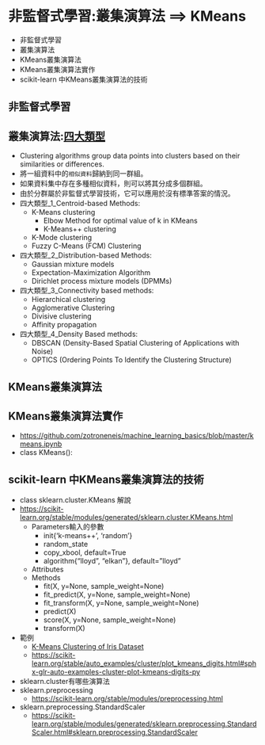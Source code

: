 # 非監督式學習:叢集演算法 ==> KMeans
- 非監督式學習
- 叢集演算法
- KMeans叢集演算法
- KMeans叢集演算法實作
- scikit-learn 中KMeans叢集演算法的技術

## 非監督式學習
## 叢集演算法:[四大類型](https://www.geeksforgeeks.org/machine-learning/)
- Clustering algorithms group data points into clusters based on their similarities or differences.
- 將一組資料中的`相似資料`歸納到同一群組。
- 如果資料集中存在多種相似資料，則可以將其分成多個群組。
- 由於分群屬於非監督式學習技術，它可以應用於沒有標準答案的情況。
- 四大類型_1_Centroid-based Methods:
  - K-Means clustering
    - Elbow Method for optimal value of k in KMeans
    - K-Means++ clustering
  - K-Mode clustering
  - Fuzzy C-Means (FCM) Clustering
- 四大類型_2_Distribution-based Methods:
  - Gaussian mixture models
  - Expectation-Maximization Algorithm
  - Dirichlet process mixture models (DPMMs)
- 四大類型_3_Connectivity based methods:
  - Hierarchical clustering
  - Agglomerative Clustering
  - Divisive clustering
  - Affinity propagation
- 四大類型_4_Density Based methods:
  - DBSCAN (Density-Based Spatial Clustering of Applications with Noise)
  - OPTICS (Ordering Points To Identify the Clustering Structure)


## KMeans叢集演算法
## KMeans叢集演算法實作
- https://github.com/zotroneneis/machine_learning_basics/blob/master/kmeans.ipynb
- class KMeans():
## scikit-learn 中KMeans叢集演算法的技術
- class sklearn.cluster.KMeans 解說
- https://scikit-learn.org/stable/modules/generated/sklearn.cluster.KMeans.html
  - Parameters輸入的參數
    - init{‘k-means++’, ‘random’}
    - random_state
    - copy_xbool, default=True
    - algorithm{“lloyd”, “elkan”}, default=”lloyd”
  - Attributes
  - Methods
    - fit(X, y=None, sample_weight=None)
    - fit_predict(X, y=None, sample_weight=None)
    - fit_transform(X, y=None, sample_weight=None)
    - predict(X)
    - score(X, y=None, sample_weight=None)
    - transform(X)
 - 範例
   - [K-Means Clustering of Iris Dataset](https://www.kaggle.com/code/khotijahs1/k-means-clustering-of-iris-dataset)
   - https://scikit-learn.org/stable/auto_examples/cluster/plot_kmeans_digits.html#sphx-glr-auto-examples-cluster-plot-kmeans-digits-py
 - sklearn.cluster有哪些演算法
 - sklearn.preprocessing
   - https://scikit-learn.org/stable/modules/preprocessing.html
 - sklearn.preprocessing.StandardScaler
   - https://scikit-learn.org/stable/modules/generated/sklearn.preprocessing.StandardScaler.html#sklearn.preprocessing.StandardScaler 
   
 
